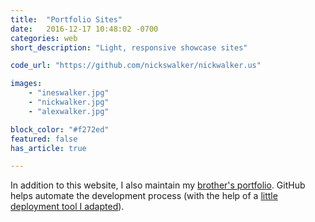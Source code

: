 ```yaml
---
title:  "Portfolio Sites"
date:   2016-12-17 10:48:02 -0700
categories: web
short_description: "Light, responsive showcase sites"

code_url: "https://github.com/nickswalker/nickwalker.us"

images:
    - "ineswalker.jpg"
    - "nickwalker.jpg"
    - "alexwalker.jpg"

block_color: "#f272ed"
featured: false
has_article: true

---
```


In addition to this website, I also maintain my [brother's portfolio](https://alexwalker.co). GitHub helps automate the development process (with the help of a [little deployment tool I adapted](https://github.com/nickswalker/simple-php-git-deploy)).